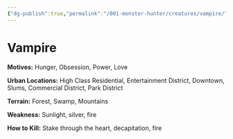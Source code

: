 ```yaml
---
{"dg-publish":true,"permalink":"/001-monster-hunter/creatures/vampire/"}
---
```


# Vampire

**Motives:** Hunger, Obsession, Power, Love

**Urban Locations:** High Class Residential, Entertainment District, Downtown, Slums, Commercial District, Park District

**Terrain:** Forest, Swamp, Mountains

**Weakness:** Sunlight, silver, fire

**How to Kill:** Stake through the heart, decapitation, fire
